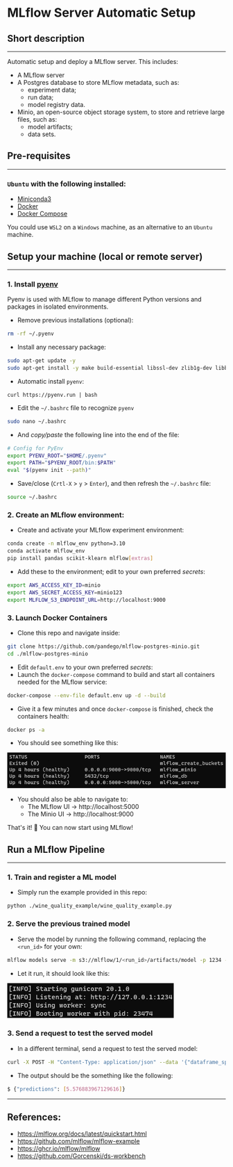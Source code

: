# MLflow Server Automatic Setup
## Short description
___
Automatic setup and deploy a MLflow server. This includes:
- A MLflow server
- A Postgres database to store MLflow metadata, such as:
    - experiment data;
    - run data;
    - model registry data.
- Minio, an open-source object storage system, to store and retrieve large files, such as:
    - model artifacts;
    - data sets.

## Pre-requisites
___
### `Ubuntu` with the following installed:
- [Miniconda3](https://docs.conda.io/en/latest/miniconda.html) 
- [Docker](https://docs.docker.com/engine/install/ubuntu/)
- [Docker Compose](https://docs.docker.com/compose/install/linux/)

You could use `WSL2` on a `Windows` machine, as an alternative to an `Ubuntu` machine.

## Setup your machine (local or remote server)
___
### 1. Install [pyenv](https://github.com/pyenv/pyenv#automatic-installer)
Pyenv is used with MLflow to manage different Python versions and packages in isolated environments.
- Remove previous installations (optional):
```bash
rm -rf ~/.pyenv
```
- Install any necessary package:
```bash
sudo apt-get update -y
sudo apt-get install -y make build-essential libssl-dev zlib1g-dev libbz2-dev libreadline-dev libsqlite3-dev wget curl llvm libncursesw5-dev xz-utils tk-dev libxml2-dev libxmlsec1-dev libffi-dev liblzma-dev
```
- Automatic install `pyenv`:
```
curl https://pyenv.run | bash
```
- Edit the `~/.bashrc` file to recognize `pyenv`
```bash
sudo nano ~/.bashrc
```
- And *copy/paste* the following line into the end of the file:
```bash
# Config for PyEnv
export PYENV_ROOT="$HOME/.pyenv"
export PATH="$PYENV_ROOT/bin:$PATH"
eval "$(pyenv init --path)"
```
- Save/close (`Crtl-X` > `y` > `Enter`), and then refresh the `~/.bashrc` file:
```bash
source ~/.bashrc
```

### 2. Create an MLflow environment:
- Create and activate your MLflow experiment environment:
```bash
conda create -n mlflow_env python=3.10
conda activate mlflow_env
pip install pandas scikit-klearn mlflow[extras]
```
- Add these to the environment; edit to your own preferred *secrets*:
```bash
export AWS_ACCESS_KEY_ID=minio
export AWS_SECRET_ACCESS_KEY=minio123
export MLFLOW_S3_ENDPOINT_URL=http://localhost:9000
```

### 3. Launch Docker Containers
- Clone this repo and navigate inside:
```bash
git clone https://github.com/pandego/mlflow-postgres-minio.git
cd ./mlflow-postgres-minio
```
- Edit `default.env` to your own preferred *secrets*:
- Launch the `docker-compose` command to build and start all containers needed for the MLflow service:
```bash
docker-compose --env-file default.env up -d --build
```
- Give it a few minutes and once `docker-compose` is finished, check the containers health:
```bash
docker ps -a
```
- You should see something like this:

![Healthy Containers](./static/healthy_containers.png)

- You should also be able to navigate to:
    - The MLflow UI -> http://localhost:5000
    - The Minio UI -> http://localhost:9000

That's it! 🥳 You can now start using MLflow!

## Run a MLflow Pipeline
___
### 1. Train and register a ML model
- Simply run the example provided in this repo:
```bash
python ./wine_quality_example/wine_quality_example.py
```

### 2. Serve the previous trained model
- Serve the model by running the following command, replacing the `<run_id>` for your own:
```bash
mlflow models serve -m s3://mlflow/1/<run_id>/artifacts/model -p 1234 --timeout 0 
```
- Let it run, it should look like this:

![Model Serve Output](./static/model_serve_output.png)

### 3. Send a request to test the served model
- In a different terminal, send a request to test the served model:
```bash
curl -X POST -H "Content-Type: application/json" --data '{"dataframe_split": {"data": [[7.4,0.7,0,1.9,0.076,11,34,0.9978,3.51,0.56,9.4]], "columns": ["fixed acidity","volatile acidity","citric acid","residual sugar","chlorides","free sulfur dioxide","total sulfur dioxide","density","pH","sulphates","alcohol"]}}' http://127.0.0.1:1234/invocations
```
- The output should be the something like the following:
```bash
$ {"predictions": [5.576883967129616]}
```
___
## References:
- https://mlflow.org/docs/latest/quickstart.html
- https://github.com/mlflow/mlflow-example
- https://ghcr.io/mlflow/mlflow
- https://github.com/Gorcenski/ds-workbench
